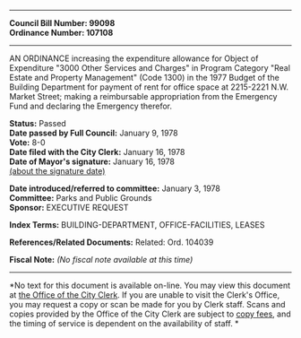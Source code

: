 * * * * *  
  
**Council Bill Number: [](#h0)[](#h2)99098**   
**Ordinance Number: 107108**  
  
* * * * *  
  
AN ORDINANCE increasing the expenditure allowance for Object of Expenditure "3000 Other Services and Charges" in Program Category "Real Estate and Property Management" (Code 1300) in the 1977 Budget of the Building Department for payment of rent for office space at 2215-2221 N.W. Market Street; making a reimbursable appropriation from the Emergency Fund and declaring the Emergency therefor.  
  
**Status:** Passed   
**Date passed by Full Council:** January 9, 1978   
**Vote:** 8-0   
**Date filed with the City Clerk:** January 16, 1978   
**Date of Mayor's signature:** January 16, 1978   
[(about the signature date)](/~public/approvaldate.htm)   
  
  
**Date introduced/referred to committee:** January 3, 1978   
**Committee:** Parks and Public Grounds   
**Sponsor:** EXECUTIVE REQUEST   
  
**Index Terms:** BUILDING-DEPARTMENT, OFFICE-FACILITIES, LEASES  
  
**References/Related Documents:** Related: Ord. 104039  
  
**Fiscal Note:** *(No fiscal note available at this time)*  
  
* * * * *  
  
*No text for this document is available on-line. You may view this document at [the Office of the City Clerk](http://www.seattle.gov/leg/clerk/contactUs.htm). If you are unable to visit the Clerk's Office, you may request a copy or scan be made for you by Clerk staff. Scans and copies provided by the Office of the City Clerk are subject to [copy fees](http://clerk.seattle.gov/~public/clerkfees.htm), and the timing of service is dependent on the availability of staff. *  
  
  
